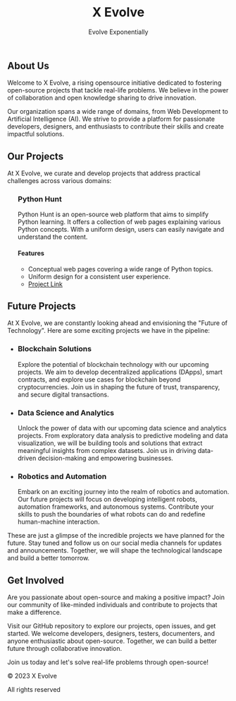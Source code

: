 
<body>
  <header>
    <h1>X Evolve</h1>
    <p>Evolve Exponentially</p>
  </header>

  <section>
    <h2>About Us</h2>
    <p>Welcome to X Evolve, a rising opensource initiative dedicated to fostering open-source projects that tackle real-life problems. We believe in the power of collaboration and open knowledge sharing to drive innovation.</p>
    <p>Our organization spans a wide range of domains, from Web Development to Artificial Intelligence (AI). We strive to provide a platform for passionate developers, designers, and enthusiasts to contribute their skills and create impactful solutions.</p>
  </section>
  <section>
    <h2>Our Projects</h2>
    <p>At X Evolve, we curate and develop projects that address practical challenges across various domains:</p>
<ul>
      <h3>Python Hunt</h3>
<p>Python Hunt is an open-source web platform that aims to simplify Python learning. It offers a collection of web pages explaining various Python concepts. With a uniform design, users can easily navigate and understand the content.</p>
<h4>Features</h4>
<ul>
  <li>Conceptual web pages covering a wide range of Python topics.</li>
  <li>Uniform design for a consistent user experience.</li>
  <li><a href="https://github.com/X-Evolve/Python_Hunt">Project Link</a></li>
</ul>
</ul>
  </section>
<section>
  <h2>Future Projects</h2>
  <p>At X Evolve, we are constantly looking ahead and envisioning the "Future of Technology". Here are some exciting projects we have in the pipeline:</p>
  <ul>
    <li>
      <h3>Blockchain Solutions</h3>
      <p>Explore the potential of blockchain technology with our upcoming projects. We aim to develop decentralized applications (DApps), smart contracts, and explore use cases for blockchain beyond cryptocurrencies. Join us in shaping the future of trust, transparency, and secure digital transactions.</p>
    </li>
    <li>
      <h3>Data Science and Analytics</h3>
      <p>Unlock the power of data with our upcoming data science and analytics projects. From exploratory data analysis to predictive modeling and data visualization, we will be building tools and solutions that extract meaningful insights from complex datasets. Join us in driving data-driven decision-making and empowering businesses.</p>
    </li>
    <li>
      <h3>Robotics and Automation</h3>
      <p>Embark on an exciting journey into the realm of robotics and automation. Our future projects will focus on developing intelligent robots, automation frameworks, and autonomous systems. Contribute your skills to push the boundaries of what robots can do and redefine human-machine interaction.</p>
    </li>
  </ul>
  <p>These are just a glimpse of the incredible projects we have planned for the future. Stay tuned and follow us on our social media channels for updates and announcements. Together, we will shape the technological landscape and build a better tomorrow.</p>
</section>

  <section>
    <h2>Get Involved</h2>
    <p>Are you passionate about open-source and making a positive impact? Join our community of like-minded individuals and contribute to projects that make a difference.</p>
    <p>Visit our GitHub repository to explore our projects, open issues, and get started. We welcome developers, designers, testers, documenters, and anyone enthusiastic about open-source. Together, we can build a better future through collaborative innovation.</p>
    <p>Join us today and let's solve real-life problems through open-source!</p>
  </section>
  <footer>
    <p>&copy; 2023 X Evolve</p>
    <p>All rights reserved</p>
  </footer>
</body>

